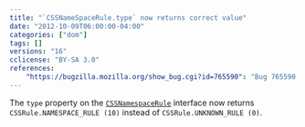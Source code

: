 ```yaml
---
title: "`CSSNameSpaceRule.type` now returns correct value"
date: "2012-10-09T06:00:00-04:00"
categories: ["dom"]
tags: []
versions: "16"
cclicense: "BY-SA 3.0"
references:
    "https://bugzilla.mozilla.org/show_bug.cgi?id=765590": "Bug 765590 – CSSNameSpaceRule.type should be 10, not 0"
---
```

The `type` property on the [`CSSNamespaceRule`](https://developer.mozilla.org/en-US/docs/Web/API/CSSNamespaceRule) interface now returns `CSSRule.NAMESPACE_RULE (10)` instead of `CSSRule.UNKNOWN_RULE (0)`. 
